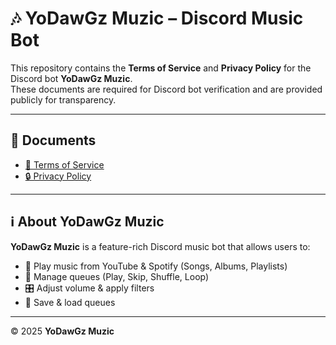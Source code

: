 # 🎶 YoDawGz Muzic – Discord Music Bot

This repository contains the **Terms of Service** and **Privacy Policy** for the Discord bot **YoDawGz Muzic**.  
These documents are required for Discord bot verification and are provided publicly for transparency.

---

## 📄 Documents
- [📜 Terms of Service](./Terms%20of%20Service.md)  
- [🔒 Privacy Policy](./Privacy%20Policy.md)  

---

## ℹ️ About YoDawGz Muzic
**YoDawGz Muzic** is a feature-rich Discord music bot that allows users to:  
- 🎵 Play music from YouTube & Spotify (Songs, Albums, Playlists)
- 📜 Manage queues (Play, Skip, Shuffle, Loop)  
- 🎛️ Adjust volume & apply filters  
- 💾 Save & load queues  

---

© 2025 **YoDawGz Muzic**
